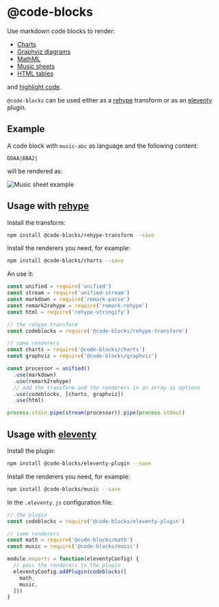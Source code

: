 # @code-blocks

Use markdown code blocks to render:

* [Charts](/charts) 
* [Graphviz diagrams](/graphviz)
* [MathML](/math)
* [Music sheets](/music)
* [HTML tables](/tables)

and [highlight code](/prism).

`@code-blocks` can be used either as a [rehype](https://github.com/rehypejs/rehype) transform or as an [eleventy](https://www.11ty.dev/) plugin.

## Example

A code block with `music-abc` as language and the following content:

```
DDAA|BBA2|
```

will be rendered as:

![Music sheet example](https://raw.githubusercontent.com/idris-maps/code-blocks/master/assets/home-example.png)

## Usage with [rehype](https://github.com/rehypejs/rehype)

Install the transform:

```bash
npm install @code-blocks/rehype-transform --save
```

Install the renderers you need, for example:

```bash
npm install @code-blocks/charts --save
```

An use it:

```js
const unified = require('unified')
const stream = require('unified-stream')
const markdown = require('remark-parse')
const remark2rehype = require('remark-rehype')
const html = require('rehype-stringify')

// the rehype transform
const codeblocks = require('@code-blocks/rehype-transform')

// some renderers
const charts = require('@code-blocks/charts')
const graphviz = require('@code-blocks/graphviz')

const processor = unified()
  .use(markdown)
  .use(remark2rehype)
  // add the transform and the renderers in an array as options
  .use(codeblocks, [charts, graphviz])
  .use(html)

process.stdin.pipe(stream(processor)).pipe(process.stdout)
```

## Usage with [eleventy](https://www.11ty.dev/)

Install the plugin:

```bash
npm install @code-blocks/eleventy-plugin --save
```

Install the renderers you need, for example:

```bash
npm install @code-blocks/music --save
```


In the `.eleventy.js` configuration file:

```js
// the plugin
const codeblocks = require('@code-blocks/eleventy-plugin')

// some renderers
const math = require('@code-blocks/math')
const music = require('@code-blocks/music')

module.exports = function(eleventyConfig) {
  // pass the renderers to the plugin
  eleventyConfig.addPlugin(codeblocks([
    math,
    music,
  ]))
}
```
